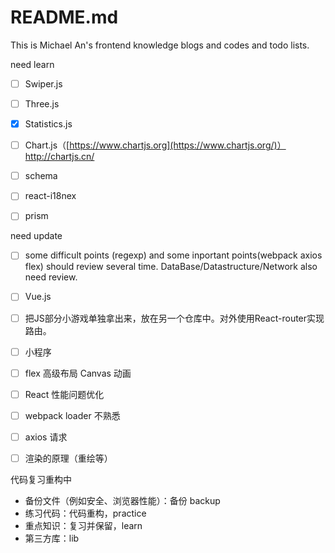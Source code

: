 # README.md

This is Michael An's frontend knowledge blogs and codes and todo lists.



need learn 


- [ ] Swiper.js 
- [ ] Three.js
- [x] Statistics.js
- [ ] Chart.js（[https://www.chartjs.org](https://www.chartjs.org/)）http://chartjs.cn/
- [ ]  schema
- [ ] react-i18nex
- [ ] prism




need update

- [ ] some difficult points (regexp) and some inportant points(webpack axios flex) should review several time. DataBase/Datastructure/Network also need review.
- [ ] Vue.js
- [ ]  把JS部分小游戏单独拿出来，放在另一个仓库中。对外使用React-router实现路由。
- [ ] 小程序
- [ ] flex 高级布局 Canvas 动画 
- [ ] React 性能问题优化
- [ ] webpack loader 不熟悉
- [ ] axios 请求
- [ ] 渲染的原理（重绘等）





代码复习重构中

- 备份文件（例如安全、浏览器性能）：备份 backup
- 练习代码：代码重构，practice
- 重点知识：复习并保留，learn
- 第三方库：lib
